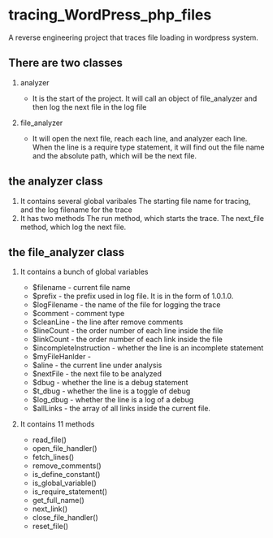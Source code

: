 # tracing_WordPress_php_files
A reverse engineering project that traces file loading in wordpress system.
## There are two classes
1. analyzer
   
   - It is the start of the project. It will call an object of file_analyzer and then log the next file in the log file
     
3. file_analyzer
   
   - It will open the next file, reach each line, and analyzer each line. When the line is a require type statement, it will find out the file name and the absolute path, which will be the next file.

## the analyzer class
1. It contains several global varibales
   The starting file name for tracing, and the log filename for the trace
3. It has two methods
   The run method, which starts the trace.
   The next_file method, which log the next file.

## the file_analyzer class
1. It contains a bunch of global variables
   - $filename - current file name
   - $prefix   - the prefix used in log file. It is in the form of 1.0.1.0.
   - $logFilename - the name of the file for logging the trace
   - $comment   - comment type
   - $cleanLine - the line after remove comments
   - $lineCount - the order number of each line inside the file
   - $linkCount - the order number of each link inside the file
   - $incompleteInstruction - whether the line is an incomplete statement
   - $myFileHanlder -
   - $aline  - the current line under analysis
   - $nextFile - the next file to be analyzed
   - $dbug   - whether the line is a debug statement
   - $t_dbug - whether the line is a toggle of debug
   - $log_dbug - whether the line is a log of a debug
   - $allLinks - the array of all links inside the current file.
   
2. It contains 11 methods
   - read_file()
   - open_file_handler()
   - fetch_lines()
   - remove_comments()
   - is_define_constant()
   - is_global_variable()
   - is_require_statement()
   - get_full_name()
   - next_link()
   - close_file_handler()
   - reset_file()
   
